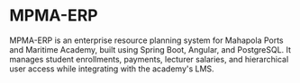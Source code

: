# MPMA-ERP
MPMA-ERP is an enterprise resource planning system for Mahapola Ports and Maritime Academy, built using Spring Boot, Angular, and PostgreSQL. It manages student enrollments, payments, lecturer salaries, and hierarchical user access while integrating with the academy's LMS.

